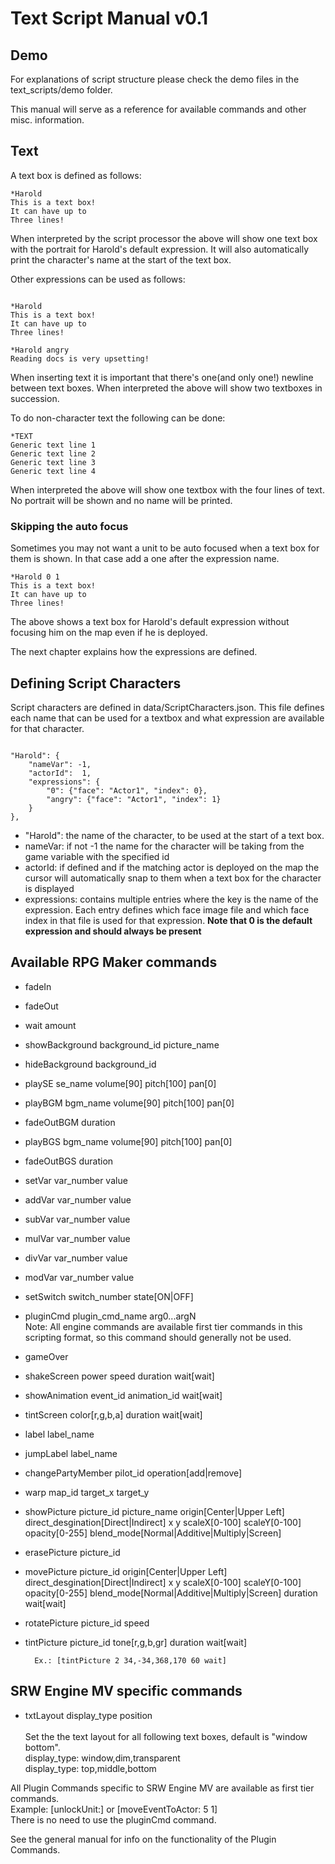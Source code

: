 # Text Script Manual v0.1

## Demo
For explanations of script structure please check the demo files in the text_scripts/demo folder.

This manual will serve as a reference for available commands and other misc. information.



## Text 

A text box is defined as follows:

```
*Harold
This is a text box!
It can have up to
Three lines! 

```

When interpreted by the script processor the above will show one text box with the portrait for Harold's default expression. It will
also automatically print the character's name at the start of the text box.


Other expressions can be used as follows:

```
	
*Harold
This is a text box!
It can have up to
Three lines! 

*Harold angry
Reading docs is very upsetting!
```

When inserting text it is important that there's one(and only one!) newline between text boxes. When interpreted the above will show two textboxes in succession.


To do non-character text the following can be done:

```
*TEXT
Generic text line 1
Generic text line 2
Generic text line 3
Generic text line 4

```
 
 
 When interpreted the above will show one textbox with the four lines of text. No portrait will be shown and no name will be printed.

### Skipping the auto focus

Sometimes you may not want a unit to be auto focused when a text box for them is shown. In that case add a one after the expression name.

```
*Harold 0 1
This is a text box!
It can have up to
Three lines! 

```

The above shows a text box for Harold's default expression without focusing him on the map even if he is deployed.
 
The next chapter explains how the expressions are defined.

## Defining Script Characters

Script characters are defined in data/ScriptCharacters.json. This file defines each name that can be used for a textbox and what expression are available for that character.

```

"Harold": {
	"nameVar": -1,
	"actorId": 	1,
	"expressions": {
		"0": {"face": "Actor1", "index": 0},
		"angry": {"face": "Actor1", "index": 1}
	}
},

```

* "Harold": the name of the character, to be used at the start of a text box.
* nameVar: if not -1 the name for the character will be taking from the game variable with the specified id
* actorId: if defined and if the matching actor is deployed on the map the cursor will automatically snap to them when a text box for the character is displayed
* expressions: contains multiple entries where the key is the name of the expression. Each entry defines which face image file and which face index in that file is used for that expression. **Note that 0 is the default expression and should always be present**


## Available RPG Maker commands

* fadeIn 

* fadeOut
* wait amount
* showBackground background\_id picture\_name 
* hideBackground background\_id					
* playSE se\_name volume[90] pitch[100] pan[0]
* playBGM bgm\_name volume[90] pitch[100] pan[0]
* fadeOutBGM duration		
* playBGS bgm\_name volume[90] pitch[100] pan[0]
* fadeOutBGS duration				
* setVar var\_number value
* addVar var\_number value
* subVar var\_number value
* mulVar var\_number value
* divVar var\_number value
* modVar var\_number value
* setSwitch switch\_number state[ON|OFF]
* pluginCmd plugin\_cmd\_name arg0...argN <br>
	Note: All engine commands are available first tier commands in this scripting format, so this command should generally not be used.
* gameOver
* shakeScreen power speed duration wait[wait] 
* showAnimation event\_id animation\_id wait[wait] 
* tintScreen color[r,g,b,a] duration wait[wait] 
* label label\_name
* jumpLabel label\_name
* changePartyMember pilot\_id operation[add|remove]
* warp map\_id target\_x target\_y

* showPicture picture\_id picture\_name origin[Center|Upper Left] direct\_desgination[Direct|Indirect] x y scaleX[0-100] scaleY[0-100] opacity[0-255] blend\_mode[Normal|Additive|Multiply|Screen]
* erasePicture picture\_id
* movePicture picture\_id origin[Center|Upper Left] direct\_desgination[Direct|Indirect] x y scaleX[0-100] scaleY[0-100] opacity[0-255] blend\_mode[Normal|Additive|Multiply|Screen] duration wait[wait]
* rotatePicture picture\_id speed
* tintPicture picture\_id tone[r,g,b,gr] duration wait[wait]

		Ex.: [tintPicture 2 34,-34,368,170 60 wait]

## SRW Engine MV specific commands
					
* txtLayout display\_type position<br>	
Set the the text layout for all following text boxes, default is "window bottom".<br>
display\_type: window,dim,transparent<br>
display\_type: top,middle,bottom<br>

	
All Plugin Commands specific to SRW Engine MV are available as first tier commands.<br>
Example: [unlockUnit:] or [moveEventToActor: 5 1]<br>
There is no need to use the pluginCmd command.


See the general manual for info on the functionality of the Plugin Commands.